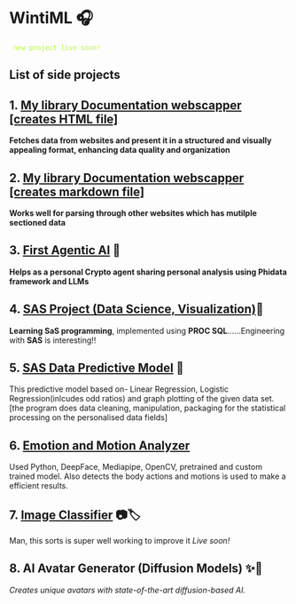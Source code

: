 # WintiML 🎧  
<code style="color : Greenyellow"> new project live soon! </code>

## List of side projects

## 1. [My library Documentation webscapper [creates HTML file]](https://github.com/22Ujjwal/WintiML/blob/115f068956e3d437244575eaa76709fb75162ede/WebScrapper/MyLibWebScapperToHTML.py)
**Fetches data from websites and present it in a structured and visually appealing format, enhancing data quality and organization**

## 2. [My library Documentation webscapper [creates markdown file]](https://github.com/22Ujjwal/WintiML/blob/115f068956e3d437244575eaa76709fb75162ede/WebScrapper/MyLibWebScapper.py)
**Works well for parsing through other websites which has mutilple sectioned data**

## 3. [First Agentic AI](https://github.com/22Ujjwal/WintiML/tree/main/OpenaiAgent) 🦾
**Helps as a personal Crypto agent sharing personal analysis using Phidata framework and LLMs**

## 4. [SAS Project (Data Science, Visualization)](https://github.com/22Ujjwal/WintiML/blob/115f068956e3d437244575eaa76709fb75162ede/SASProgs/program1.sas)👀
**Learning SaS programming**, implemented using **PROC SQL**......Engineering with **SAS** is interesting!!

## 5. [SAS Data Predictive Model](https://github.com/22Ujjwal/WintiML/blob/115f068956e3d437244575eaa76709fb75162ede/SASProgs/program2.sas) 🧩
This predictive model based on- Linear Regression, Logistic Regression(inlcudes odd ratios) and graph plotting of the given data set. [the program does data cleaning, manipulation, packaging for the statistical processing on the personalised data fields]

## 6. [Emotion and Motion Analyzer](https://github.com/22Ujjwal/WintiML/tree/115f068956e3d437244575eaa76709fb75162ede/ComputerVision)
Used Python, DeepFace, Mediapipe, OpenCV, pretrained and custom trained model. Also detects the body actions and motions is used to make a efficient results.

## 7. [Image Classifier](https://github.com/22Ujjwal/WintiML/tree/main/ImageClassifier%20) 📷🏷️
Man, this sorts is super well working to improve it *Live soon!*

## 8. AI Avatar Generator (Diffusion Models) ✨🎨
*Creates unique avatars with state-of-the-art diffusion-based AI.*


